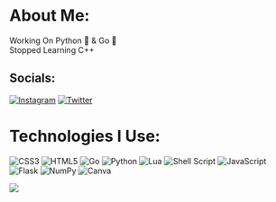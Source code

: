 # About Me:
Working On Python 💛 & Go 💙<br>Stopped Learning C++


## Socials:
[![Instagram](https://img.shields.io/badge/Instagram-%23E4405F.svg?logo=Instagram&logoColor=white)](https://instagram.com/ekinrpy) [![Twitter](https://img.shields.io/badge/Twitter-%231DA1F2.svg?logo=Twitter&logoColor=white)](https://twitter.com/ekinpy) 

# Technologies I Use:
![CSS3](https://img.shields.io/badge/css3-%231572B6.svg?style=flat&logo=css3&logoColor=white) ![HTML5](https://img.shields.io/badge/html5-%23E34F26.svg?style=flat&logo=html5&logoColor=white) ![Go](https://img.shields.io/badge/go-%2300ADD8.svg?style=flat&logo=go&logoColor=white) ![Python](https://img.shields.io/badge/python-3670A0?style=flat&logo=python&logoColor=ffdd54) ![Lua](https://img.shields.io/badge/lua-%232C2D72.svg?style=flat&logo=lua&logoColor=white) ![Shell Script](https://img.shields.io/badge/shell_script-%23121011.svg?style=flat&logo=gnu-bash&logoColor=white) ![JavaScript](https://img.shields.io/badge/javascript-%23323330.svg?style=flat&logo=javascript&logoColor=%23F7DF1E) ![Flask](https://img.shields.io/badge/flask-%23000.svg?style=flat&logo=flask&logoColor=white) ![NumPy](https://img.shields.io/badge/numpy-%23013243.svg?style=flat&logo=numpy&logoColor=white) ![Canva](https://img.shields.io/badge/Canva-%2300C4CC.svg?style=flat&logo=Canva&logoColor=white)

[![](https://visitcount.itsvg.in/api?id=ekinpy&icon=7&color=9)](https://visitcount.itsvg.in)

<!-- Proudly created with GPRM ( https://gprm.itsvg.in ) -->

